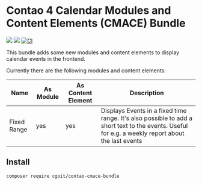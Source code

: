 # Contao 4 Calendar Modules and Content Elements (CMACE) Bundle

[![](https://img.shields.io/packagist/v/cgoit/contao-cmace-bundle.svg)](https://packagist.org/packages/cgoit/contao-cmace-bundle)
[![](https://img.shields.io/packagist/dt/cgoit/contao-cmace-bundle.svg)](https://packagist.org/packages/cgoit/contao-cmace-bundle)
[![CI](https://github.com/cgoIT/contao-cmace-bundle/actions/workflows/ci.yml/badge.svg)](https://github.com/cgoIT/contao-cmace-bundle/actions/workflows/ci.yml)

This bundle adds some new modules and content elements to display calendar events in the frontend.

Currently there are the following modules and content elements:

| Name | As Module | As Content Element | Description |
| ---- |-----------|--------------------| ----------- |
| Fixed Range | yes       | yes                | Displays Events in a fixed time range. It's also possible to add a short text to the events. Useful for e.g. a weekly report about the last events |

## Install

```bash
composer require cgoit/contao-cmace-bundle
```
